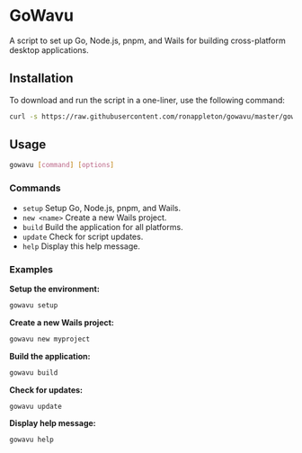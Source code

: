 # GoWavu

A script to set up Go, Node.js, pnpm, and Wails for building cross-platform desktop applications.

## Installation

To download and run the script in a one-liner, use the following command:

```sh
curl -s https://raw.githubusercontent.com/ronappleton/gowavu/master/gowavu.sh | sudo bash -s setup
```

## Usage

```sh
gowavu [command] [options]
```

### Commands

- `setup` Setup Go, Node.js, pnpm, and Wails.
- `new <name>`  Create a new Wails project.
- `build`       Build the application for all platforms.
- `update`      Check for script updates.
- `help`        Display this help message.

### Examples

**Setup the environment:**

```sh
gowavu setup
```

**Create a new Wails project:**

```sh
gowavu new myproject
```

**Build the application:**

```sh
gowavu build
```

**Check for updates:**

```sh 
gowavu update
```

**Display help message:**

```sh 
gowavu help
```
